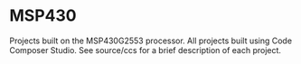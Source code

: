 # MSP430

Projects built on the MSP430G2553 processor.  All projects built using Code Composer Studio.  See source/ccs for a brief description of each project.
